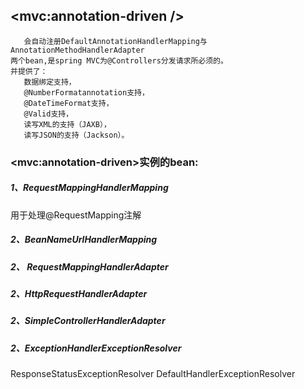 ## <mvc:annotation-driven />
       会自动注册DefaultAnnotationHandlerMapping与 
    AnnotationMethodHandlerAdapter
    两个bean,是spring MVC为@Controllers分发请求所必须的。
    并提供了：
       数据绑定支持，
       @NumberFormatannotation支持， 
       @DateTimeFormat支持，
       @Valid支持，
       读写XML的支持（JAXB）， 
       读写JSON的支持（Jackson）。

### \<mvc:annotation-driven>实例的bean:
 ##### 1、RequestMappingHandlerMapping
   用于处理@RequestMapping注解
 ##### 2、BeanNameUrlHandlerMapping	
 ##### 2、 RequestMappingHandlerAdapter	 
 ##### 2、HttpRequestHandlerAdapter	
 ##### 2、SimpleControllerHandlerAdapter
 ##### 2、ExceptionHandlerExceptionResolver
  ResponseStatusExceptionResolver
  DefaultHandlerExceptionResolver